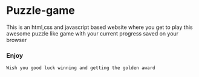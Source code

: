 # Puzzle-game
This is an html,css and javascript based website where you get to play this awesome puzzle like game with your current progress saved on your browser
### Enjoy

```
Wish you good luck winning and getting the golden award
```
